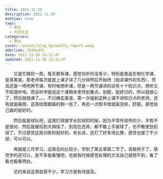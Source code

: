 ```yaml
---
title: 2021.11.28
description: 2021.11.28
mathjax: true
tags:
  - 周记
  - 大学生活
categories:
  - 周记
cover: /assets/blog_bg/weekly_report.webp
abbrlink: 7690edf6
date: 2021-11-28 23:12:47
updated: 2021-11-28 23:12:47
---
```


&emsp;&emsp;又是忙碌的一周，每天都有课，感觉也听的没多少，特别是食品生物化学课，是真离谱，那老师每次就是上课才讲了几分钟然后开始喷（指讲课外的东西），而且还是一喷喷两节课，有时候想听课，但是一两节课讲的没有十个知识点，想听又不知道听啥。而且听学姐说这个课期末老师划重点，划题，挺好过的，所以就放心了，然后就翘课了。。。不过确实离谱，第一次碰到这种上课不讲知识点的老师。还有就是画图，这周给图都画的剩一张了，再去一次图书馆就画完啦，舒服，感觉自己画的挺好的。

&emsp;&emsp;然后就是球队吧，这周打球接学长扣球的时候，因为平常传球传的少，手势不是很对，然后就被扣到大拇指了，到现在还疼，都不敢上手接球了，也不敢使劲扣球了，不过感觉这周训练的挺好的，有长进，还打了好多场比赛，感觉也接了不少球，可以可以。

&emsp;&emsp;再就是三月学习，这周去的比较少，学到了第五章第二节了，该敲例子了，感觉学的还可以，差不多能看懂吧，也就有时候感觉处理的方法自己就想不到，看了看也能看明白。

&emsp;&emsp;总的来说这周收获不少，学习方面有待提高。
